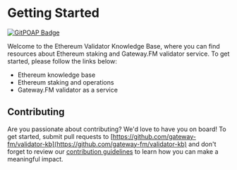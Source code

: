 # Getting Started

[![GitPOAP Badge](https://public-api.gitpoap.io/v1/repo/gateway-fm/validator-kb/badge)](https://www.gitpoap.io/gh/gateway-fm/validator-kb)

Welcome to the Ethereum Validator Knowledge Base, where you can find resources
about Ethereum staking and Gateway.FM validator service. To get started,
please follow the links below:

* Ethereum knowledge base
* Ethereum staking and operations
* Gateway.FM validator as a service

## Contributing

Are you passionate about contributing? We'd love to have you on board! To get
started, submit pull requests to
[https://github.com/gateway-fm/validator-kb](https://github.com/gateway-fm/validator-kb)
and don't forget to review our [contribution guidelines](CONTRIBUTING.md) to
learn how you can make a meaningful impact.

